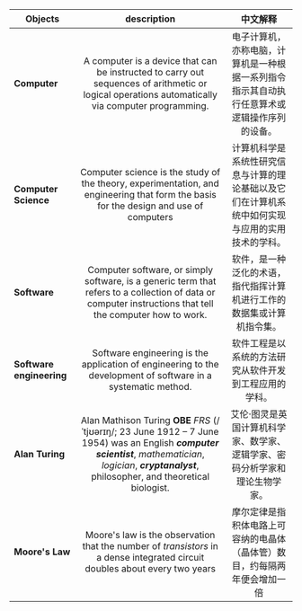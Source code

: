 |Objects|                           description | 中文解释               |
|-------|:-------------------------------------:|:--------------------:|
|**Computer**|A computer is a device that can be instructed to carry out sequences of arithmetic or logical operations automatically via computer programming.|电子计算机，亦称电脑，计算机是一种根据一系列指令指示其自动执行任意算术或逻辑操作序列的设备。 |
|**Computer Science**|Computer science is the study of the theory, experimentation, and engineering that form the basis for the design and use of computers|计算机科学是系统性研究信息与计算的理论基础以及它们在计算机系统中如何实现与应用的实用技术的学科。|
|**Software**|Computer software, or simply software, is a generic term that refers to a collection of data or computer instructions that tell the computer how to work.|软件，是一种泛化的术语，指代指挥计算机进行工作的数据集或计算机指令集。|
|**Software engineering**|Software engineering is the application of engineering to the development of software in a systematic method.|软件工程是以系统的方法研究从软件开发到工程应用的学科。|
|**Alan Turing**|Alan Mathison Turing **OBE** *FRS* (/ˈtjʊərɪŋ/; 23 June 1912 – 7 June 1954) was an English ***computer scientist***, *mathematician*, *logician*, ***cryptanalyst***, philosopher, and theoretical biologist.|艾伦·图灵是英国计算机科学家、数学家、逻辑学家、密码分析学家和理论生物学家。|
|**Moore's Law**|Moore's law is the observation that the number of *transistors* in a dense integrated circuit doubles about every two years|摩尔定律是指积体电路上可容纳的电晶体（晶体管）数目，约每隔两年便会增加一倍|
